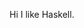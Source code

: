 Hi I like Haskell.

<!---
jrudel/jrudel is a ✨ special ✨ repository because its `README.md` (this file) appears on your GitHub profile.
You can click the Preview link to take a look at your changes.
--->
